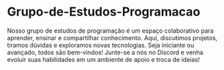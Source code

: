 # Grupo-de-Estudos-Programacao
 Nosso grupo de estudos de programação é um espaço colaborativo para aprender, ensinar e compartilhar conhecimento. Aqui, discutimos projetos, tiramos dúvidas e exploramos novas tecnologias. Seja iniciante ou avançado, todos são bem-vindos! Junte-se a nós no Discord e venha evoluir suas habilidades em um ambiente de apoio e troca de ideias!
